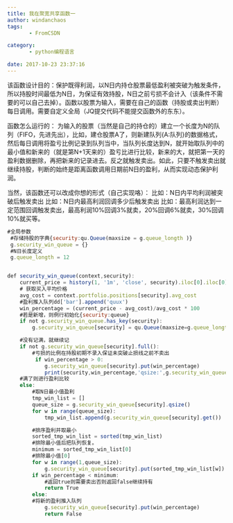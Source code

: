 ```yaml
---
title: 我在聚宽共享函数一
author: windanchaos
tags: 
       - FromCSDN

category: 
       - python编程语言

date: 2017-10-23 23:37:16
---
```

该函数设计目的：保护既得利润，以N日内持仓股票最低盈利被突破为触发条件，所以持股时间最低为N日，为保证有效持股，N日之前亏损不会计入（该条件不需要的可以自己去掉）。函数以股票为输入，需要在自己的函数（持股或卖出判断）每日调用。需要自定义全局（JQ提交代码不能提交函数外的东东）。

函数怎么运行的：
为输入的股票（当然是自己的持仓的）建立一个长度为N的队列（FIFO，先进先出），比如，建仓股票A了，则新建队列{A:队列}的数据格式，然后每日调用将盈亏比例记录到队列当中，当队列长度达到N，就开始取队列中的最小值和新来的（就是第N+1天来的）盈亏比进行比较，新来的大，就把第一天的盈利数据删除，再把新来的记录进去。反之就触发卖出。如此，只要不触发卖出就继续持股，判断的始终是距离函数调用日期前N日的盈利，从而实现动态保护利润。

当然，该函数还可以改成你想的形式（自己实现咯）：
比如：N日内平均利润被突破后触发卖出
比如：N日内最高利润回调多少后触发卖出
比如：最高利润达到一定范围回调触发卖出，最高利润10%回调3%就卖，20%回调6%就卖，30%回调10%就买等。
```js 
#全局参数
 #存储持股的字典{security:qu.Queue(maxsize = g.queue_longth )}
 g.security_win_queue = {}
 #N日长度定义
 g.queue_longth = 12


def security_win_queue(context,security):
    current_price = history(1, '1m', 'close', security).iloc[0].iloc[0]
    # 获取买入平均价格
    avg_cost = context.portfolio.positions[security].avg_cost
    #盈利推入队列dd['bar'].append('quux')
    win_percentage = (current_price - avg_cost)/avg_cost * 100
    #若是新增，则例行初始化{security:queue}
    if not g.security_win_queue.has_key(security):
        g.security_win_queue[security] = qu.Queue(maxsize=g.queue_longth)

    #没有记满，就继续记
    if not g.security_win_queue[security].full():
        #亏损的比例在持股初期不录入保证未突破止损线之前不卖出
         if win_percentage > 0:
            g.security_win_queue[security].put(win_percentage)
            print(security,win_percentage,'qsize:',g.security_win_queue[security].qsize())
    #满了则进行盈利比较
    else:
        #取N日最小值盈利
        tmp_win_list = []
        queue_size = g.security_win_queue[security].qsize()
        for w in range(queue_size):
            tmp_win_list.append(g.security_win_queue[security].get())

        #排序盈利并取最小
        sorted_tmp_win_list = sorted(tmp_win_list)
        #排除最小值后把队列恢复。
        minimum = sorted_tmp_win_list[0]
        #排除最小值[0]
        for w in range(1,queue_size):
            g.security_win_queue[security].put(sorted_tmp_win_list[w])
        if win_percentage < minimum:
            #返回true则需要卖出否则返回false继续持有
            return True
        else:
        #将新的盈利推入队列    
            g.security_win_queue[security].put(win_percentage)
            return False
```